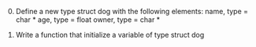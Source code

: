 0. Define a new type struct dog with the following elements:
name, type = char *
age, type = float
owner, type = char *

1. Write a function that initialize a variable of type struct dog
